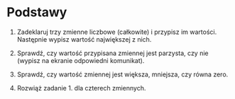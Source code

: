 # Podstawy
1. Zadeklaruj trzy zmienne liczbowe (całkowite) i przypisz im wartości. Następnie wypisz wartość największej z nich.

2. Sprawdź, czy wartość przypisana zmiennej jest parzysta, czy nie (wypisz na ekranie odpowiedni komunikat).

3. Sprawdź, czy wartość zmiennej jest większa, mniejsza, czy równa zero.

4. Rozwiąż zadanie 1. dla czterech zmiennych.
